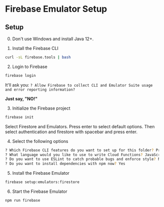 # Firebase Emulator Setup

## Setup

0. Don't use Windows and install Java 12+.

1. Install the Firebase CLI

```bash
curl -sL firebase.tools | bash
```

2. Login to Firebase

```bash
firebase login
```

It'll ask you:
`? Allow Firebase to collect CLI and Emulator Suite usage and error reporting information?`

**Just say, "NO!"**

3. Initialize the Firebase project

```bash
firebase init
```

Select Firestore and Emulators. Press enter to select default options.
Then select authentication and firestore with spacebar and press enter.

4. Select the following options

```bash
? Which Firebase CLI features do you want to set up for this folder? Press Space to select features, then Enter to confirm your choices. Functions: Configure and deploy Cloud Functions
? What language would you like to use to write Cloud Functions? JavaScript
? Do you want to use ESLint to catch probable bugs and enforce style? No
? Do you want to install dependencies with npm now? Yes
```

5. Install the Firebase Emulator

```bash
firebase setup:emulators:firestore
```

6. Start the Firebase Emulator

```bash
npm run firebase
```
